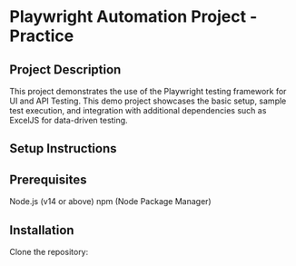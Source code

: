 # Playwright Automation Project - Practice

## Project Description
This project demonstrates the use of the Playwright testing framework for UI and API Testing. This demo project showcases the basic setup, sample test execution, and integration with additional dependencies such as ExcelJS for data-driven testing.

## Setup Instructions

## Prerequisites
Node.js (v14 or above)
npm (Node Package Manager)

## Installation
Clone the repository:
